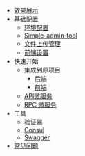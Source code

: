 * [效果展示](simple-admin/zh-cn/docs/screenshot.md)
* 基础配置
  * [环境配置](simple-admin/zh-cn/docs/env_setting.md)
  * [Simple-admin-tool](simple-admin/zh-cn/docs/simple-admin-tools.md)
  * [文件上传管理](/simple-admin/zh-cn/docs/file_manager.md)
  * [前端设置](/simple-admin/zh-cn/docs/web-setting.md)
* 快速开始
  * 集成到原项目
    * [后端](simple-admin/zh-cn/docs/quick_develop_example.md)
    * [前端](simple-admin/zh-cn/docs/web_develop_example.md)
  * [API微服务](simple-admin/zh-cn/docs/api_example.md)
  * [RPC 微服务](simple-admin/zh-cn/docs/rpc_example.md)
* 工具
  * [验证器](/simple-admin/zh-cn/docs/validator.md)
  * [Consul](/simple-admin/zh-cn/docs/consul.md)
  * [Swagger](simple-admin/zh-cn/docs/swagger.md)
* [常见问题](simple-admin/zh-cn/docs/FAQ.md) 